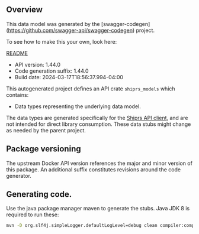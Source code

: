 ## Overview

This data model was generated by the [swagger-codegen]
(https://github.com/swagger-api/swagger-codegen) project.

To see how to make this your own, look here:

[README](https://github.com/swagger-api/swagger-codegen/blob/master/README.md)

- API version: 1.44.0
- Code generation suffix: 1.44.0
- Build date: 2024-03-17T18:56:37.994-04:00

This autogenerated project defines an API crate `shiprs_models` which contains:
* Data types representing the underlying data model.

The data types are generated specifically for the [Shiprs API client](https://github.com/thibault-cne/shiprs), and are not intended for direct library consumption. These data stubs might change as needed by the parent project.

## Package versioning

The upstream Docker API version references the major and minor version of this package. An additional suffix constitutes revisions around the code generator.

## Generating code.

Use the java package manager maven to generate the stubs. Java JDK 8 is required to run these:

```bash
mvn -D org.slf4j.simpleLogger.defaultLogLevel=debug clean compiler:compile generate-resources
```
